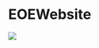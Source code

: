 # EOEWebsite
[<img src="https://img.shields.io/badge/Visit%20My%20Web%20Page-Click%20Here-blue">](https://aabhishek23.github.io/EOEWebsite/)
